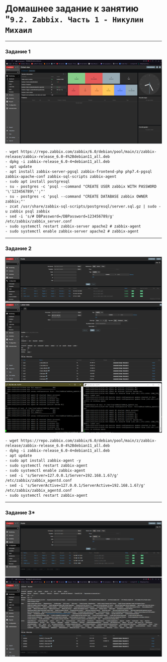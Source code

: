 # Домашнее задание к занятию "`9.2. Zabbix. Часть 1 - Никулин Михаил`

---
### Задание 1

![admin_zabbix.png](img%2Fadmin_zabbix.png)

```
- wget https://repo.zabbix.com/zabbix/6.0/debian/pool/main/z/zabbix-release/zabbix-release_6.0-4%2Bdebian11_all.deb
- dpkg -i zabbix-release_6.0-4+debian11_all.deb
- apt update
- apt install zabbix-server-pgsql zabbix-frontend-php php7.4-pgsql zabbix-apache-conf zabbix-sql-scripts zabbix-agent
- sudo apt install postgresql
- su - postgres -c 'psql --command "CREATE USER zabbix WITH PASSWORD '\'123456789\'';"'
- su - postgres -c 'psql --command "CREATE DATABASE zabbix OWNER zabbix;"'
- zcat /usr/share/zabbix-sql-scripts/postgresql/server.sql.gz | sudo -u zabbix psql zabbix
- sed -i 's/# DBPassword=/DBPassword=123456789/g' /etc/zabbix/zabbix_server.conf
- sudo systemctl restart zabbix-server apache2 # zabbix-agent
- sudo systemctl enable zabbix-server apache2 # zabbix-agent
```

---

### Задание 2

![zabbix_hosts.png](img%2Fzabbix_hosts.png)
![hosts_latest_data.png](img%2Fhosts_latest_data.png)
![host_logs.png](img%2Fhost_logs.png)

```
- wget https://repo.zabbix.com/zabbix/6.0/debian/pool/main/z/zabbix-release/zabbix-release_6.0-4%2Bdebian11_all.deb
- dpkg -i zabbix-release_6.0-4+debian11_all.deb
- apt update
- sudo apt install zabbix-agent -y
- sudo systemctl restart zabbix-agent
- sudo systemctl enable zabbix-agent
- sed -i 's/Server=127.0.0.1/Server=192.168.1.67/g' /etc/zabbix/zabbix_agentd.conf
- sed -i 's/ServerActive=127.0.0.1/ServerActive=192.168.1.67/g' /etc/zabbix/zabbix_agentd.conf
- sudo systemctl restart zabbix-agent
```

---

### Задание 3*

![windows_host.png](img%2Fwindows_host.png)
![disk_C_free_space.png](img%2Fdisk_C_free_space.png)

